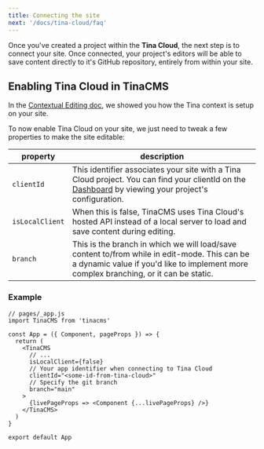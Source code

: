 ```yaml
---
title: Connecting the site
next: '/docs/tina-cloud/faq'
---
```


Once you've created a project within the **Tina Cloud**, the next step is to connect your site. Once connected, your project's editors will be able to save content directly to it's GitHub repository, entirely from within your site.

## Enabling Tina Cloud in TinaCMS

In the [Contextual Editing doc](http://localhost:3000/docs/tinacms-context/), we showed you how the Tina context is setup on your site. 

To now enable Tina Cloud on your site, we just need to tweak a few properties to make the site editable:

| property      | description                                                          |
| ------------- | -------------------------------------------------------------------- |
| `clientId`    | This identifier associates your site with a Tina Cloud project. You can find your clientId on the [Dashboard](https://app.tina.io/projects) by viewing your project's configuration. |
| `isLocalClient`     | When this is false, TinaCMS uses Tina Cloud's hosted API instead of a local server to load and save content during editing.    |
| `branch` | This is the branch in which we will load/save content to/from while in edit-mode. This can be a dynamic value if you'd like to implement more complex branching, or it can be static.                           |

### Example

```tsx
// pages/_app.js
import TinaCMS from 'tinacms'

const App = ({ Component, pageProps }) => {
  return (
    <TinaCMS
      // ...
      isLocalClient={false}
      // Your app identifier when connecting to Tina Cloud
      clientId="<some-id-from-tina-cloud>"
      // Specify the git branch
      branch="main"
    >
      {livePageProps => <Component {...livePageProps} />}
    </TinaCMS>
  )
}

export default App
```

